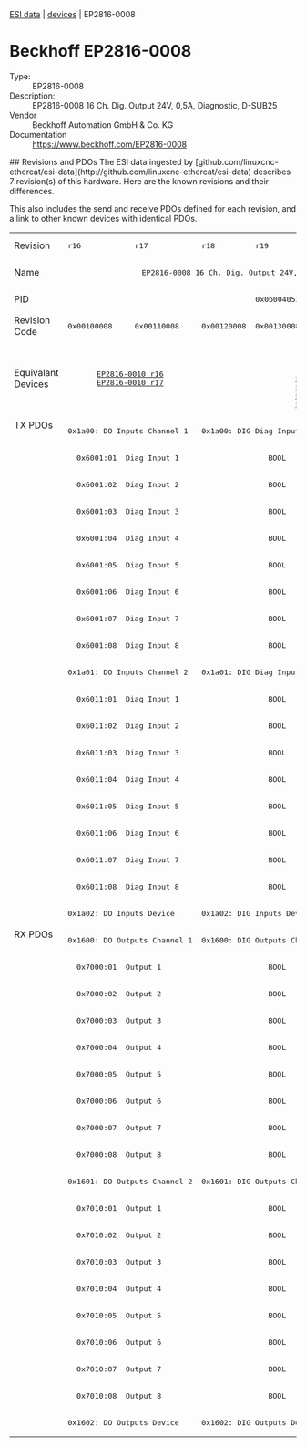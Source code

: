 <div class="nav"><a href="/esi-data">ESI data</a> | <a href="/esi-data/devices">devices</a> | EP2816-0008</div>

#  Beckhoff EP2816-0008

<dl>
  <dt>Type:</dt><dd>EP2816-0008</dd>
  <dt>Description:</dt><dd>EP2816-0008 16 Ch. Dig. Output 24V, 0,5A, Diagnostic, D-SUB25</dd>
  <dt>Vendor</dt><dd>Beckhoff Automation GmbH & Co. KG</dd>
  <dt>Documentation</dt><dd><a href="https://www.beckhoff.com/EP2816-0008">https://www.beckhoff.com/EP2816-0008</a></dd>
</dl>
## Revisions and PDOs
The ESI data ingested by [github.com/linuxcnc-ethercat/esi-data](http://github.com/linuxcnc-ethercat/esi-data) describes 7 revision(s) of this hardware.  Here are the known revisions and their differences.

This also includes the send and receive PDOs defined for each revision, and a link to other known devices with identical PDOs.

<table>
<tr >
<td class="first">Revision</td>
<td ><pre>r16</pre></td>
<td ><pre>r17</pre></td>
<td ><pre>r18</pre></td>
<td ><pre>r19</pre></td>
<td ><pre>r20</pre></td>
<td ><pre>r21</pre></td>
<td ><pre>r22</pre></td>
</tr>
<tr >
<td class="first">Name</td>
<td  colspan=7 align="center"><pre>EP2816-0008 16 Ch. Dig. Output 24V, 0,5A, Diagnostic, D-SUB25</pre></td>
</tr>
<tr >
<td class="first">PID</td>
<td  colspan=7 align="center"><pre>0x0b004052</pre></td>
</tr>
<tr >
<td class="first">Revision Code</td>
<td ><pre>0x00100008</pre></td>
<td ><pre>0x00110008</pre></td>
<td ><pre>0x00120008</pre></td>
<td ><pre>0x00130008</pre></td>
<td ><pre>0x00140008</pre></td>
<td ><pre>0x00150008</pre></td>
<td ><pre>0x00160008</pre></td>
</tr>
<tr >
<td class="first">Equivalant Devices</td>
<td  colspan=2 align="center"><pre><a href="EP2816-0010">EP2816-0010 r16</a><br/><a href="EP2816-0010">EP2816-0010 r17</a></pre></td>
<td ></td>
<td  colspan=3 align="center"><pre><a href="EP2816-0010">EP2816-0010 r19</a><br/><a href="EP2816-0010">EP2816-0010 r20</a><br/><a href="EP2816-0010">EP2816-0010 r21</a><br/><a href="EPP2816-0008">EPP2816-0008 r16</a><br/><a href="EPP2816-0008">EPP2816-0008 r17</a><br/><a href="EPP2816-0010">EPP2816-0010 r16</a><br/><a href="EPP2816-0010">EPP2816-0010 r17</a></pre></td>
<td ><pre><a href="EP2816-0010">EP2816-0010 r22</a><br/><a href="EPP2816-0003">EPP2816-0003 r16</a><br/><a href="EPP2816-0008">EPP2816-0008 r18</a><br/><a href="EPP2816-0010">EPP2816-0010 r18</a></pre></td>
</tr>
<tr class="txpdo pdosection">
<td class="first" rowspan=19 valign=top>TX PDOs</td>
<td colspan=2 align="left"><pre>0x1a00: DO Inputs Channel 1</pre></td>
<td colspan=5 align="left"><pre>0x1a00: DIG Diag Inputs  Channel 1</pre></td>
<td></td>
</tr>
<tr class="txpdo">
<td  colspan=7 align="left"><pre>  0x6001:01  Diag Input 1                    BOOL</pre></td>
</tr>
<tr class="txpdo">
<td  colspan=7 align="left"><pre>  0x6001:02  Diag Input 2                    BOOL</pre></td>
</tr>
<tr class="txpdo">
<td  colspan=7 align="left"><pre>  0x6001:03  Diag Input 3                    BOOL</pre></td>
</tr>
<tr class="txpdo">
<td  colspan=7 align="left"><pre>  0x6001:04  Diag Input 4                    BOOL</pre></td>
</tr>
<tr class="txpdo">
<td  colspan=7 align="left"><pre>  0x6001:05  Diag Input 5                    BOOL</pre></td>
</tr>
<tr class="txpdo">
<td  colspan=7 align="left"><pre>  0x6001:06  Diag Input 6                    BOOL</pre></td>
</tr>
<tr class="txpdo">
<td  colspan=7 align="left"><pre>  0x6001:07  Diag Input 7                    BOOL</pre></td>
</tr>
<tr class="txpdo">
<td  colspan=7 align="left"><pre>  0x6001:08  Diag Input 8                    BOOL</pre></td>
</tr>
<tr class="txpdo pdosection">
<td  colspan=2 align="left"><pre>0x1a01: DO Inputs Channel 2</pre></td>
<td  colspan=5 align="left"><pre>0x1a01: DIG Diag Inputs  Channel 2</pre></td>
</tr>
<tr class="txpdo">
<td  colspan=7 align="left"><pre>  0x6011:01  Diag Input 1                    BOOL</pre></td>
</tr>
<tr class="txpdo">
<td  colspan=7 align="left"><pre>  0x6011:02  Diag Input 2                    BOOL</pre></td>
</tr>
<tr class="txpdo">
<td  colspan=7 align="left"><pre>  0x6011:03  Diag Input 3                    BOOL</pre></td>
</tr>
<tr class="txpdo">
<td  colspan=7 align="left"><pre>  0x6011:04  Diag Input 4                    BOOL</pre></td>
</tr>
<tr class="txpdo">
<td  colspan=7 align="left"><pre>  0x6011:05  Diag Input 5                    BOOL</pre></td>
</tr>
<tr class="txpdo">
<td  colspan=7 align="left"><pre>  0x6011:06  Diag Input 6                    BOOL</pre></td>
</tr>
<tr class="txpdo">
<td  colspan=7 align="left"><pre>  0x6011:07  Diag Input 7                    BOOL</pre></td>
</tr>
<tr class="txpdo">
<td  colspan=7 align="left"><pre>  0x6011:08  Diag Input 8                    BOOL</pre></td>
</tr>
<tr class="txpdo pdosection">
<td  colspan=2 align="left"><pre>0x1a02: DO Inputs Device</pre></td>
<td  colspan=5 align="left"><pre>0x1a02: DIG Inputs Device</pre></td>
</tr>
<tr class="rxpdo pdosection">
<td class="first" rowspan=19 valign=top>RX PDOs</td>
<td colspan=2 align="left"><pre>0x1600: DO Outputs Channel 1</pre></td>
<td colspan=5 align="left"><pre>0x1600: DIG Outputs Channel 1</pre></td>
<td></td>
</tr>
<tr class="rxpdo">
<td  colspan=7 align="left"><pre>  0x7000:01  Output 1                        BOOL</pre></td>
</tr>
<tr class="rxpdo">
<td  colspan=7 align="left"><pre>  0x7000:02  Output 2                        BOOL</pre></td>
</tr>
<tr class="rxpdo">
<td  colspan=7 align="left"><pre>  0x7000:03  Output 3                        BOOL</pre></td>
</tr>
<tr class="rxpdo">
<td  colspan=7 align="left"><pre>  0x7000:04  Output 4                        BOOL</pre></td>
</tr>
<tr class="rxpdo">
<td  colspan=7 align="left"><pre>  0x7000:05  Output 5                        BOOL</pre></td>
</tr>
<tr class="rxpdo">
<td  colspan=7 align="left"><pre>  0x7000:06  Output 6                        BOOL</pre></td>
</tr>
<tr class="rxpdo">
<td  colspan=7 align="left"><pre>  0x7000:07  Output 7                        BOOL</pre></td>
</tr>
<tr class="rxpdo">
<td  colspan=7 align="left"><pre>  0x7000:08  Output 8                        BOOL</pre></td>
</tr>
<tr class="rxpdo pdosection">
<td  colspan=2 align="left"><pre>0x1601: DO Outputs Channel 2</pre></td>
<td  colspan=5 align="left"><pre>0x1601: DIG Outputs Channel 2</pre></td>
</tr>
<tr class="rxpdo">
<td  colspan=7 align="left"><pre>  0x7010:01  Output 1                        BOOL</pre></td>
</tr>
<tr class="rxpdo">
<td  colspan=7 align="left"><pre>  0x7010:02  Output 2                        BOOL</pre></td>
</tr>
<tr class="rxpdo">
<td  colspan=7 align="left"><pre>  0x7010:03  Output 3                        BOOL</pre></td>
</tr>
<tr class="rxpdo">
<td  colspan=7 align="left"><pre>  0x7010:04  Output 4                        BOOL</pre></td>
</tr>
<tr class="rxpdo">
<td  colspan=7 align="left"><pre>  0x7010:05  Output 5                        BOOL</pre></td>
</tr>
<tr class="rxpdo">
<td  colspan=7 align="left"><pre>  0x7010:06  Output 6                        BOOL</pre></td>
</tr>
<tr class="rxpdo">
<td  colspan=7 align="left"><pre>  0x7010:07  Output 7                        BOOL</pre></td>
</tr>
<tr class="rxpdo">
<td  colspan=7 align="left"><pre>  0x7010:08  Output 8                        BOOL</pre></td>
</tr>
<tr class="rxpdo pdosection">
<td  colspan=2 align="left"><pre>0x1602: DO Outputs Device</pre></td>
<td  colspan=5 align="left"><pre>0x1602: DIG Outputs Device</pre></td>
</tr>
</table>
